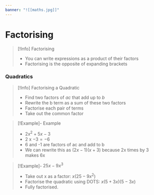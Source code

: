 ```yaml
---
banner: "![[maths.jpg]]"
---
```



# Factorising

>[!Info]  Factorising
>- You can write expressions as a product of their factors
>- Factorising is the opposite of expanding brackets

### Quadratics

>[!Info] Factorising a Quadratic
>- Find two factors of $ac$ that add up to $b$
>- Rewrite the b term as a sum of these two factors
>- Factorise each pair of terms
>- Take out the common factor

>[!Example]- Example
>- $2x^2+5x-3$
>- $2$ x $-3 = -6$
>- 6 and -1 are factors of ac and add to b
>- We can rewrite this as $(2x-1)(x+3)$ because 2x times by 3 makes 6x

> [!Example]- $25x-9x^3$
> - Take out x as a factor: $x(25-9x^2)$
> - Factorise the quadratic using DOTS: $x(5+3x)(5-3x)$
> - Fully factorised.

